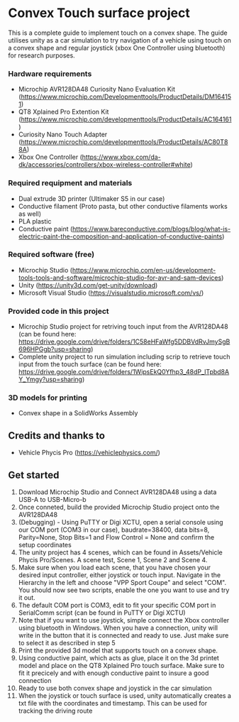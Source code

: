 # Convex Touch surface project

This is a complete guide to implement touch on a convex shape. The guide utilises unity as a car simulation to try navigation of a vehicle using touch on a convex shape and regular joystick (xbox One Controller using bluetooth) for research purposes. 

### Hardware requirements

- Microchip AVR128DA48 Curiosity Nano Evaluation Kit (https://www.microchip.com/Developmenttools/ProductDetails/DM164151)
- QT8 Xplained Pro Extention Kit (https://www.microchip.com/developmenttools/ProductDetails/AC164161)
- Curiosity Nano Touch Adapter (https://www.microchip.com/developmenttools/ProductDetails/AC80T88A)
- Xbox One Controller (https://www.xbox.com/da-dk/accessories/controllers/xbox-wireless-controller#white)

### Required requipment and materials
- Dual extrude 3D printer (Ultimaker S5 in our case)
- Conductive filament (Proto pasta, but other conductive filaments works as well)
- PLA plastic
- Conductive paint (https://www.bareconductive.com/blogs/blog/what-is-electric-paint-the-composition-and-application-of-conductive-paints)

### Required software (free)
- Microchip Studio (https://www.microchip.com/en-us/development-tools-tools-and-software/microchip-studio-for-avr-and-sam-devices)
- Unity (https://unity3d.com/get-unity/download)
- Microsoft Visual Studio (https://visualstudio.microsoft.com/vs/)

### Provided code in this project
- Microchip Studio project for retriving touch input from the AVR128DA48 (can be found here: https://drive.google.com/drive/folders/1C58eHFaWfg5DDBVdRvJmySgB696HPGgb?usp=sharing)
- Complete unity project to run simulation including scrip to retrieve touch input from the touch surface (can be found here: https://drive.google.com/drive/folders/1WipsEkQ0Yfhp3_48dP_lTpbd8AY_Ymgy?usp=sharing)

### 3D models for printing
- Convex shape in a SolidWorks Assembly

## Credits and thanks to
- Vehicle Phycis Pro (https://vehiclephysics.com/)

## Get started

1. Download Microchip Studio and Connect AVR128DA48 using a data USB-A to USB-Micro-b
2. Once conneted, build the provided Microchip Studio project onto the AVR128DA48
3. (Debugging) - Using PuTTY or Digi XCTU, open a serial console using our COM port (COM3 in our case), baudrate=38400, data bits=8, Parity=None, Stop Bits=1 and Flow Control = None and confirm the setup coordinates
4. The unity project has 4 scenes, which can be found in Assets/Vehicle Phycis Pro/Scenes. A scene test, Scene 1, Scene 2 and Scene 4.
5. Make sure when you load each scene, that you have chosen your desired input controller, either joystick or touch input. Navigate in the Hierarchy in the left and choose "VPP Sport Coupe" and select "COM". You should now see two scripts, enable the one you want to use and try it out.
6. The default COM port is COM3, edit to fit your specific COM port in SerialComm script (can be found in PuTTY or Digi XCTU)
7. Note that if you want to use joystick, simple connect the Xbox controller using bluetooth in Windows. When you have a connection, unity will write in the button that it is connected and ready to use. Just make sure to select it as described in step 5
8. Print the provided 3d model that supports touch on a convex shape.
9. Using conductive paint, which acts as glue, place it on the 3d printet model and place on the QT8 Xplained Pro touch surface. Make sure to fit it precicely and with enough conductive paint to insure a good connection
10. Ready to use both convex shape and joystick in the car simulation 
11. When the joystick or touch surface is used, unity automatically creates a txt file with the coordinates and timestamp. This can be used for tracking the driving route



